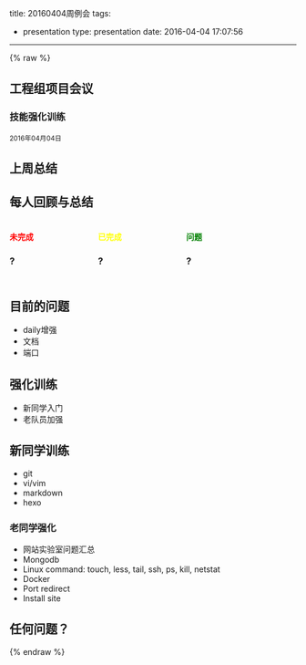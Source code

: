 title: 20160404周例会
tags:
  - presentation
type: presentation
date: 2016-04-04 17:07:56
---
{% raw %}
<style>
.one-third {
    vertical-align: top !important;
    width: 30%;
    display: inline-block;
}
</style>
<section>
    <h1>工程组项目会议</h1>
    <h3>技能强化训练</h3>
    <p>
        <small>2016年04月04日</small>
    </p>
</section>
<section>
    <section>
        <h2>上周总结</h2>
    </section>
    <section>
        <h2>每人回顾与总结</h2>
         <div class="one-third">
            <h4 style="color:red">未完成</h4>
            <h3>?<h3>
        </div>
        <div class="one-third">
            <h4 style="color:yellow">已完成</h4>
            <h3>?<h3>
        </div>
        <div class="one-third">
            <h4 style="color:green;">问题</H4>
            <h3>?<h3>
        </div>
    </section>
     <section>
        <h2>目前的问题</h2>
        <ul>
        <li>daily增强</li>
         <li>文档</li>
        <li>端口</li>
        </ul>
    </section>
</section>
<section>
<h2>强化训练</h2>
  <ul>
      <li class="fragment">新同学入门</li>
      <li class="fragment">老队员加强</li>
  </ul>
</section>
<section>
    <h2>新同学训练</h2>
    <ul>
        <li class="fragment">git</li>
        <li class="fragment">vi/vim</li>
        <li class="fragment">markdown</li>
        <li class="fragment">hexo</li>
    </ul>
</section>
<section>
    <h3>老同学强化</h3>
  <ul>
      <li class="fragment">网站实验室问题汇总</li>
      <li class="fragment">Mongodb</li>
      <li class="fragment">Linux command: touch, less, tail, ssh, ps, kill, netstat</li>
      <li class="fragment">Docker</li>
      <li class="fragment">Port redirect</li>
      <li class="fragment">Install site</li>
  </ul>
</section>
<section>
    <h2>任何问题？</h2>
</section>
{% endraw %}